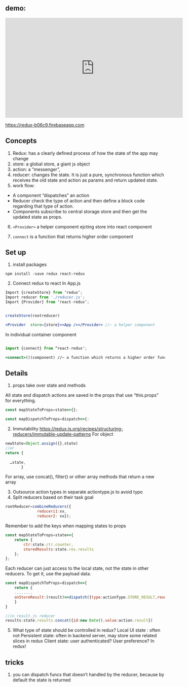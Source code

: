 ## demo: 

<iframe width="560" height="315" src="https://www.youtube.com/embed/TV522fX97zY" frameborder="0" allow="autoplay; encrypted-media" allowfullscreen></iframe>


https://redux-b06c9.firebaseapp.com

## Concepts
1. Redux: has a clearly defined process of how the state of the app may change
2. store: a global store, a giant js object
3. action: a “messenger”, 
4. reducer: changes the state. It is just a pure, synchronous function which receives the old state and action as params and return updated state. 
5. work flow:
* A component “dispatches” an action
* Reducer check the type of action and then define a block code regarding that type of action. 
* Components subscribe to central storage store and then get the updated state as props.

6. `<Provider>` a helper component ejcting store into react component

7. `connect` is a function that returns higher order component


## Set up
1. install packages
```
npm install -save redux react-redux
```
2. Connect redux to react
In App.js

```jsx
Import {createStore} from ‘redux’;
Import reducer from './reducer.js';
Import {Provider} from ‘react-redux’;


createStore(rootreducer)

<Provider  store={store}><App /></Provider> //— a helper component

```
In individual container component
```jsx

import {connect} from “react-redux";

<connect>()(component) //— a function which returns a higher order function, subscribe to the store
```

## Details
1. props take over state and methods

All state and dispatch actions are saved in the props that use “this.props” for everything.
```javascript
const mapStateToProps=state=>{};

const mapDispatchToProps=dispatch=>{:
```

2. Immutability
https://redux.js.org/recipes/structuring-reducers/immutable-update-patterns
For object
```javascript
newState=Object.assign({},state)
//or
return {
  
  …state,               
       }
```
For array, use concat(), filter() or other array methods that return a new array

3. Outsource action types in separate actiontype.js to avoid typo
4. Split reducers based on their task goal
```javascript
rootReducer=combineReducers({ 
              reduceri1:xx, 
              reducer2: xx});
```
Remember to add the keys when mapping states to props
```javascript
const mapStateToProps=state=>{
    return {
        ctr:state.ctr.counter,  
        storedResults:state.res.results
    };
};
```

Each reducer can just access to the local state, not the state in other reducers. To get it, use the payload data.
```javascript
const mapDispatchToProps=dispatch=>{
    return {
    ........
    onStoreResult:(result)=>dispatch({type:actionType.STORE_RESULT,result:result}),
    }
}

//in result.js reducer
results:state.results.concat({id:new Date(),value:action.result}) 
```

5. What type of state should be controlled in redux?
Local UI state : often not
Persistent state: often in backend server, may store some related slices in redux
Client state: user authenticated? User preference? In redux!

## tricks
1. you can dispatch funcs that doesn’t handled by the reducer, because by default the state is returned
